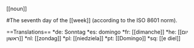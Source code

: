 [[noun]]

#The seventh day of the [[week]] (according to the ISO 8601 norm).

==Translations==
*de: Sonntag
*es: domingo
*fr: [[dimanche]]
*he: [[יום ראשון]]
*nl: [[zondag]]
*pl: [[niedziela]]
*pt: [[Domingo]]
*sq: [[e diel]]